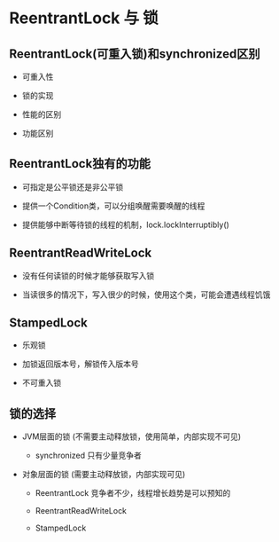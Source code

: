 # ReentrantLock 与 锁

## ReentrantLock(可重入锁)和synchronized区别
    
* 可重入性

* 锁的实现

* 性能的区别

* 功能区别
    
    
## ReentrantLock独有的功能

* 可指定是公平锁还是非公平锁

* 提供一个Condition类，可以分组唤醒需要唤醒的线程

* 提供能够中断等待锁的线程的机制，lock.lockInterruptibly()


## ReentrantReadWriteLock

* 没有任何读锁的时候才能够获取写入锁

* 当读很多的情况下，写入很少的时候，使用这个类，可能会遭遇线程饥饿


## StampedLock

* 乐观锁

* 加锁返回版本号，解锁传入版本号

* 不可重入锁


## 锁的选择

* JVM层面的锁 (不需要主动释放锁，使用简单，内部实现不可见)
    * synchronized 只有少量竞争者

* 对象层面的锁 (需要主动释放锁，内部实现可见)
    * ReentrantLock 
        竞争者不少，线程增长趋势是可以预知的
    * ReentrantReadWriteLock
    
    * StampedLock